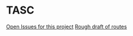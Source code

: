 # TASC

[Open Issues for this project](https://github.com/Vedelopment/learning-hub/projects/1)
[Rough draft of routes](https://github.com/Vedelopment/learning-hub/blob/master/Routes.md)
